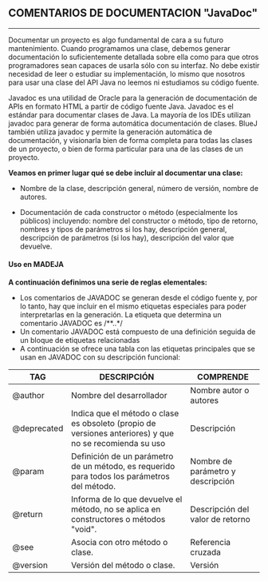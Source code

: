 ## **COMENTARIOS DE DOCUMENTACION "JavaDoc"**
****
Documentar un proyecto es algo fundamental de cara a su futuro mantenimiento. Cuando programamos una clase, debemos generar documentación lo suficientemente detallada sobre ella como para que otros programadores sean capaces de usarla sólo con su interfaz. No debe existir necesidad de leer o estudiar su implementación, lo mismo que nosotros para usar una clase del API Java no leemos ni estudiamos su código fuente.

Javadoc es una utilidad de Oracle para la generación de documentación de APIs en formato HTML a partir de código fuente Java. Javadoc es el estándar para documentar clases de Java. La mayoría de los IDEs utilizan javadoc para generar de forma automática documentación de clases. BlueJ también utiliza javadoc y permite la generación automática de documentación, y visionarla bien de forma completa para todas las clases de un proyecto, o bien de forma particular para una de las clases de un proyecto.

**Veamos en primer lugar qué se debe incluir al documentar una clase:**

* Nombre de la clase, descripción general, número de versión, nombre de autores.

* Documentación de cada constructor o método (especialmente los públicos) incluyendo: nombre del constructor o método, tipo de retorno, nombres y tipos de parámetros si los hay, descripción general, descripción de parámetros (si los hay), descripción del valor que devuelve.

#### Uso en MADEJA
**A continuación definimos una serie de reglas elementales:**

* Los comentarios de JAVADOC se generan desde el código fuente y, por lo tanto, hay que incluir en el mismo etiquetas especiales para poder interpretarlas en la generación. La etiqueta que determina un comentario JAVADOC es /**..*/
* Un comentario JAVADOC está compuesto de una definición seguida de un bloque de etiquetas relacionadas
* A continuación se ofrece una tabla con las etiquetas principales que se usan en JAVADOC con su descripción funcional:

|     TAG       | DESCRIPCIÓN                                                                                               | COMPRENDE                                |    
|---------------|-----------------------------------------------------------------------------------------------------------|------------------------------------------|
|@author        | Nombre del desarrollador                                                                                  | Nombre autor o autores                   |         
|@deprecated    | Indica que el método o clase es obsoleto (propio de versiones anteriores) y que no se recomienda su uso   | Descripción                              |
|@param         | Definición de un parámetro de un método, es requerido para todos los parámetros del método.               | Nombre de parámetro y descripción        |     
|@return        | Informa de lo que devuelve el método, no se aplica en constructores o métodos "void".                     | Descripción del valor de retorno         |   
|@see           |Asocia con otro método o clase.                                                                            | Referencia cruzada                       |
|@version       |Versión del método o clase.                                                                                | Versión                                  |
